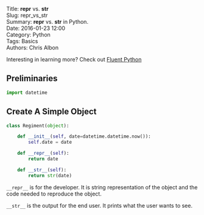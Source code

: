 Title: __repr__ vs. __str__  
Slug: repr_vs_str  
Summary: __repr__ vs. __str__ in Python.    
Date: 2016-01-23 12:00  
Category: Python  
Tags: Basics    
Authors: Chris Albon  

Interesting in learning more? Check out [Fluent Python](http://amzn.to/2jYU506)

## Preliminaries


```python
import datetime
```

## Create A Simple Object


```python
class Regiment(object):

    def __init__(self, date=datetime.datetime.now()):
        self.date = date

    def __repr__(self):
        return date

    def __str__(self):
        return str(date)
```

`__repr__` is for the developer. It is string representation of the object and the code needed to reproduce the object.

`__str__` is the output for the end user. It prints what the user wants to see.
